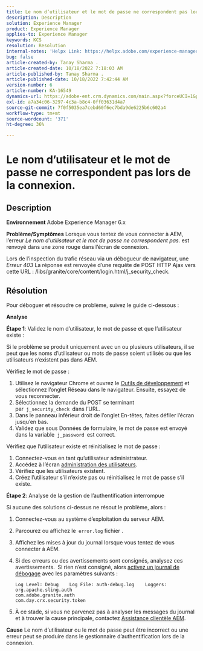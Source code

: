 ```yaml
---
title: Le nom d’utilisateur et le mot de passe ne correspondent pas lors de la connexion.
description: Description
solution: Experience Manager
product: Experience Manager
applies-to: Experience Manager
keywords: KCS
resolution: Resolution
internal-notes: 'Helpx Link: https://helpx.adobe.com/experience-manager/kb/user-name-and-password-do-not-match-on-login.html'
bug: false
article-created-by: Tanay Sharma .
article-created-date: 10/18/2022 7:18:03 AM
article-published-by: Tanay Sharma .
article-published-date: 10/18/2022 7:42:44 AM
version-number: 6
article-number: KA-16549
dynamics-url: https://adobe-ent.crm.dynamics.com/main.aspx?forceUCI=1&pagetype=entityrecord&etn=knowledgearticle&id=aa107f00-b54e-ed11-bba2-0022480868ff
exl-id: a7a34c06-3297-4c3a-b8c4-0ff03631d4a7
source-git-commit: 7f0f5035ea7cebd60f6ec7bda9de6225b6c602a4
workflow-type: tm+mt
source-wordcount: '371'
ht-degree: 36%

---
```


# Le nom d’utilisateur et le mot de passe ne correspondent pas lors de la connexion.

## Description

<b>Environnement</b>
Adobe Experience Manager 6.x


<b>Problème/Symptômes</b>
Lorsque vous tentez de vous connecter à AEM, l’erreur *Le nom d’utilisateur et le mot de passe ne correspondent pas.* est renvoyé dans une zone rouge dans l’écran de connexion.

Lors de l’inspection du trafic réseau via un débogueur de navigateur, une *Erreur 403* La réponse est renvoyée d’une requête de POST HTTP Ajax vers cette URL : /libs/granite/core/content/login.html/j_security_check.


## Résolution


Pour déboguer et résoudre ce problème, suivez le guide ci-dessous :

<b>Analyse</b>

<b>Étape 1</b>: Validez le nom d’utilisateur, le mot de passe et que l’utilisateur existe :

Si le problème se produit uniquement avec un ou plusieurs utilisateurs, il se peut que les noms d’utilisateur ou mots de passe soient utilisés ou que les utilisateurs n’existent pas dans AEM.

Vérifiez le mot de passe :

1. Utilisez le navigateur Chrome et ouvrez le [Outils de développement](https://developer.chrome.com/devtools) et sélectionnez l’onglet Réseau dans le navigateur. Ensuite, essayez de vous reconnecter.
2. Sélectionnez la demande du POST se terminant par` j_security_check `dans l’URL.
3. Dans le panneau inférieur droit de l’onglet En-têtes, faites défiler l’écran jusqu’en bas.
4. Validez que sous Données de formulaire, le mot de passe est envoyé dans la variable` j_password `est correct.


Vérifiez que l’utilisateur existe et réinitialisez le mot de passe :

1. Connectez-vous en tant qu’utilisateur administrateur.
2. Accédez à l’écran [administration des utilisateurs](https://docs.adobe.com/content/help/fr/experience-manager-65/administering/home.html?topic=/experience-manager/6-5/sites/administering/morehelp/security.ug.js).
3. Vérifiez que les utilisateurs existent.
4. Créez l’utilisateur s’il n’existe pas ou réinitialisez le mot de passe s’il existe.


<b>Étape 2</b>: Analyse de la gestion de l’authentification interrompue

Si aucune des solutions ci-dessus ne résout le problème, alors :

1. Connectez-vous au système d’exploitation du serveur AEM.
2. Parcourez ou affichez le` error.log` fichier .
3. Affichez les mises à jour du journal lorsque vous tentez de vous connecter à AEM.
4. Si des erreurs ou des avertissements sont consignés, analysez ces avertissements.  Si rien n’est consigné, alors [activez un journal de débogage](https://docs.adobe.com/content/help/fr/experience-manager-65/deploying/configuring/configure-logging.html) avec les paramètres suivants :




   ```
   Log Level: Debug    Log File: auth-debug.log    Loggers:    org.apache.sling.auth
   com.adobe.granite.auth
   com.day.crx.security.token
   ```
5. À ce stade, si vous ne parvenez pas à analyser les messages du journal et à trouver la cause principale, contactez [Assistance clientèle AEM](https://experienceleague.adobe.com/?support-solution=Experience+Manager&amp;lang=fr#support).



<b>Cause</b>
Le nom d’utilisateur ou le mot de passe peut être incorrect ou une erreur peut se produire dans le gestionnaire d’authentification lors de la connexion.

